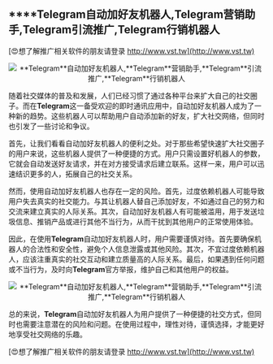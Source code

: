 ## ****Telegram**自动加好友机器人,**Telegram**营销助手,**Telegram**引流推广,**Telegram**行销机器人**

[😍想了解推广相关软件的朋友请登录 http://www.vst.tw](http://www.vst.tw)

 <center><img src="https://vst.tw/MP4/tuiguang/png/8.png" alt="**Telegram**自动加好友机器人,**Telegram**营销助手,**Telegram**引流推广,**Telegram**行销机器人"></center>

随着社交媒体的普及和发展，人们已经习惯了通过各种平台来扩大自己的社交圈子。而在**Telegram**这一备受欢迎的即时通讯应用中，自动加好友机器人成为了一种新的趋势。这些机器人可以帮助用户自动添加新的好友，扩大社交网络，但同时也引发了一些讨论和争议。

首先，让我们看看自动加好友机器人的便利之处。对于那些希望快速扩大社交圈子的用户来说，这些机器人提供了一种便捷的方式。用户只需设置好机器人的参数，它就会自动发送好友请求，并在对方接受请求后建立联系。这样一来，用户可以迅速结识更多的人，拓展自己的社交关系。

然而，使用自动加好友机器人也存在一定的风险。首先，过度依赖机器人可能导致用户失去真实的社交能力。与其让机器人替自己添加好友，不如通过自己的努力和交流来建立真实的人际关系。其次，自动加好友机器人有可能被滥用，用于发送垃圾信息、推销产品或进行其他不当行为，从而干扰到其他用户的正常使用体验。

因此，在使用**Telegram**自动加好友机器人时，用户需要谨慎对待。首先要确保机器人的合法性和安全性，避免个人信息泄露或其他风险。其次，不宜过度依赖机器人，应该注重真实的社交互动和建立质量高的人际关系。最后，如果遇到任何问题或不当行为，及时向**Telegram**官方举报，维护自己和其他用户的权益。

 <center><img src="https://vst.tw/MP4/tuiguang/png/2.png" alt="**Telegram**自动加好友机器人,**Telegram**营销助手,**Telegram**引流推广,**Telegram**行销机器人"></center>

总的来说，**Telegram**自动加好友机器人为用户提供了一种便捷的社交方式，但同时也需要注意潜在的风险和问题。在使用过程中，理性对待，谨慎选择，才能更好地享受社交网络的乐趣。

[😍想了解推广相关软件的朋友请登录 http://www.vst.tw](http://www.vst.tw)



